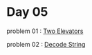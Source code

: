 # Day 05

problem 01 : [ Two Elevators ](https://codeforces.com/contest/1729/problem/A)

problem 02 : [ Decode String ](https://codeforces.com/contest/1729/problem/B)
